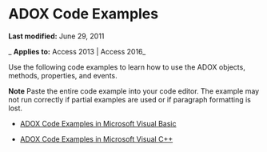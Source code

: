 
# ADOX Code Examples

 **Last modified:** June 29, 2011

 _ **Applies to:** Access 2013 | Access 2016_

Use the following code examples to learn how to use the ADOX objects, methods, properties, and events.


 **Note**  Paste the entire code example into your code editor. The example may not run correctly if partial examples are used or if paragraph formatting is lost.


- [ADOX Code Examples in Microsoft Visual Basic](685ae6cf-4b56-f7af-3210-ab0142a30855.md)
    
- [ADOX Code Examples in Microsoft Visual C++](cf95d93d-c14d-5dcd-4b3a-f872d91a322f.md)
    
